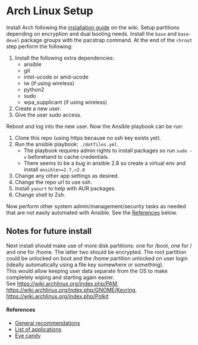# Arch Linux Setup

Install Arch following the [installation guide](https://wiki.archlinux.org/index.php/Installation_guide) on the wiki.
Setup partitions depending on encryption and dual booting needs. Install the `base` and `base-devel` package groups with
the pacstrap command. At the end of the `chroot` step perform the following:

1. Install the following extra dependencies:
    - ansible
    - git
    - intel-ucode or amd-ucode
    - iw (if using wireless)
    - python2
    - sudo
    - wpa_supplicant (if using wireless)
2. Create a new user.
3. Give the user sudo access.

Reboot and log into the new user. Now the Ansible playbook can be run:

1. Clone this repo (using https because no ssh key exists yet).
2. Run the ansible playbook: `./dotfiles.yml`.
    - The playbook requires admin rights to install packages so run `sudo -v` beforehand to cache credentials.
    - There seems to be a bug in ansible 2.8 so create a virtual env and install `ansible>=2.7,<2.8`
3. Change any other app settings as desired.
4. Change the repo url to use ssh.
5. Install `yaourt` to help with AUR packages.
6. Change shell to Zsh.

Now perform other system admin/management/security tasks as needed that are not easily automated with Ansible. See the [References](#references) below.

## Notes for future install

Next install should make use of more disk partitions: one for /boot, one for / and one for /home. The latter two should
be encrypted. The root partition could be unlocked on boot and the /home partition unlocked on user login (ideally
automatically using a file key somewhere or something).  
This would allow keeping user data separate from the OS to make completely wiping and starting again easier.  
See https://wiki.archlinux.org/index.php/PAM, https://wiki.archlinux.org/index.php/GNOME/Keyring, https://wiki.archlinux.org/index.php/Polkit

#### References

- [General recommendations](https://wiki.archlinux.org/index.php/General_recommendations)
- [List of applications](https://wiki.archlinux.org/index.php/List_of_applications)
- [Eye candy](https://wiki.archlinux.org/index.php/Category:Eye_candy)

